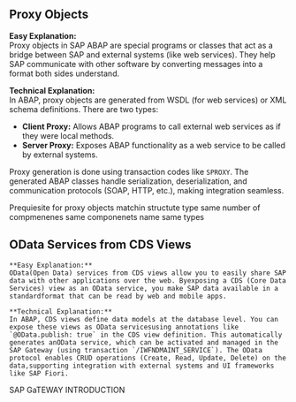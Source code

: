 ## Proxy Objects

**Easy Explanation:**  
Proxy objects in SAP ABAP are special programs or classes that act as a bridge between SAP and external systems (like web services). They help SAP communicate with other software by converting messages into a format both sides understand.

**Technical Explanation:**  
In ABAP, proxy objects are generated from WSDL (for web services) or XML schema definitions. There are two types:
- **Client Proxy:** Allows ABAP programs to call external web services as if they were local methods.
- **Server Proxy:** Exposes ABAP functionality as a web service to be called by external systems.

Proxy generation is done using transaction codes like `SPROXY`. The generated ABAP classes handle serialization, deserialization, and communication protocols (SOAP, HTTP, etc.), making integration seamless.


Prequiesite for proxy objects
    matchin structute type
        same number of compmenenes
        same componenets name
        same types


## OData Services from CDS Views

    **Easy Explanation:**  
    OData(Open Data) services from CDS views allow you to easily share SAP data with other applications over the web. Byexposing a CDS (Core Data Services) view as an OData service, you make SAP data available in a standardformat that can be read by web and mobile apps.

    **Technical Explanation:**  
    In ABAP, CDS views define data models at the database level. You can expose these views as OData servicesusing annotations like `@OData.publish: true` in the CDS view definition. This automatically generates anOData service, which can be activated and managed in the SAP Gateway (using transaction `/IWFNDMAINT_SERVICE`). The OData protocol enables CRUD operations (Create, Read, Update, Delete) on the data,supporting integration with external systems and UI frameworks like SAP Fiori.


SAP GaTEWAY INTRODUCTION